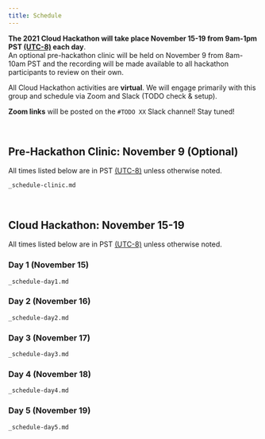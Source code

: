 ```yaml
---
title: Schedule
---
```


**The 2021 Cloud Hackathon will take place November 15-19 from 9am-1pm PST [(UTC-8)](https://www.timeanddate.com/time/zones/pst) each day**.   
An optional pre-hackathon clinic will be held on November 9 from 8am-10am PST  and the recording will be made available to all hackathon participants to review on their own.

All Cloud Hackathon activities are **virtual**. We will engage primarily with this group and schedule via Zoom and Slack (TODO check & setup).

**Zoom links** will be posted on the `#TODO XX` Slack channel! Stay tuned!



<br>

## Pre-Hackathon Clinic:  November 9 (Optional)

All times listed below are in PST [(UTC-8)](https://www.timeanddate.com/time/zones/pst) unless otherwise noted. 


```{.include}
_schedule-clinic.md
```
<br>

## Cloud Hackathon: November 15-19

All times listed below are in PST [(UTC-8)](https://www.timeanddate.com/time/zones/pst) unless otherwise noted. 

### Day 1 (November 15)

```{.include}
_schedule-day1.md
```

### Day 2 (November 16)

```{.include}
_schedule-day2.md
```

### Day 3 (November 17)

```{.include}
_schedule-day3.md
```

### Day 4 (November 18)

```{.include}
_schedule-day4.md
```

### Day 5 (November 19)

```{.include}
_schedule-day5.md
```
